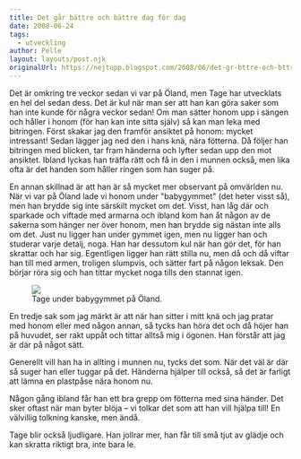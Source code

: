 ```yaml
---
title: Det går bättre och bättre dag för dag
date: 2008-06-24
tags: 
  - utveckling	
author: Pelle
layout: layouts/post.njk
originalUrl: https://nejtupp.blogspot.com/2008/06/det-gr-bttre-och-bttre-dag-fr-dag.html
---
```


Det är omkring tre veckor sedan vi var på Öland, men Tage har utvecklats en hel del sedan dess. Det är kul när man ser att han kan göra saker som han inte kunde för några veckor sedan! Om man sätter honom upp i sängen och håller i honom (för han kan inte sitta själv) så kan man leka med bitringen. Först skakar jag den framför ansiktet på honom: mycket intressant! Sedan lägger jag ned den i hans knä, nära fötterna. Då följer han bitringen med blicken, tar fram händerna och lyfter sedan upp den mot ansiktet. Ibland lyckas han träffa rätt och få in den i munnen också, men lika ofta är det handen som håller ringen som han suger på.

En annan skillnad är att han är så mycket mer observant på omvärlden nu. När vi var på Öland lade vi honom under "babygymmet" (det heter visst så), men han brydde sig inte särskilt mycket om det. Visst, han låg där och sparkade och viftade med armarna och ibland kom han åt någon av de sakerna som hänger ner över honom, men han brydde sig nästan inte alls om det. Just nu ligger han under gymmet igen, men nu ligger han och studerar varje detalj, noga. Han har dessutom kul när han gör det, för han skrattar och har sig. Egentligen ligger han rätt stilla nu, men då och då viftar han till med armen, troligen slumpvis, och sätter fart på någon leksak. Den börjar röra sig och han tittar mycket noga tills den stannat igen.

<figure>
	<img src="../../../../img/_MG_1861_1024pix.jpg">
	<figcaption>Tage under babygymmet på Öland.</figcaption>
</figure>

En tredje sak som jag märkt är att när han sitter i mitt knä och jag pratar med honom eller med någon annan, så tycks han höra det och då höjer han på huvudet, ser rakt uppåt och tittar alltså mig i ögonen. Han förstår att jag är där på något sätt.

Generellt vill han ha in allting i munnen nu, tycks det som. När det väl är där så suger han eller tuggar på det. Händerna hjälper till också, så det är farligt att lämna en plastpåse nära honom nu.

Någon gång ibland får han ett bra grepp om fötterna med sina händer. Det sker oftast när man byter blöja – vi tolkar det som att han vill hjälpa till! En välvillig tolkning kanske, men ändå.

Tage blir också ljudligare. Han jollrar mer, han får till små tjut av glädje och kan skratta riktigt bra, inte bara le.
